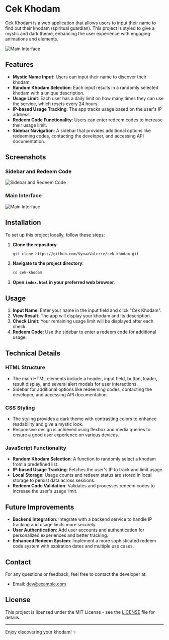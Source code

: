 # Cek Khodam

Cek Khodam is a web application that allows users to input their name to find out their khodam (spiritual guardian). This project is styled to give a mystic and dark theme, enhancing the user experience with engaging animations and elements.

![Main Interface](https://telegra.ph/file/158d6518af3cc4f5dc83b.jpg)

## Features

- **Mystic Name Input**: Users can input their name to discover their khodam.
- **Random Khodam Selection**: Each input results in a randomly selected khodam with a unique description.
- **Usage Limit**: Each user has a daily limit on how many times they can use the service, which resets every 24 hours.
- **IP-based Usage Tracking**: The app tracks usage based on the user's IP address.
- **Redeem Code Functionality**: Users can enter redeem codes to increase their usage limit.
- **Sidebar Navigation**: A sidebar that provides additional options like redeeming codes, contacting the developer, and accessing API documentation.

## Screenshots

### Sidebar and Redeem Code

![Sidebar and Redeem Code](https://telegra.ph/file/f19b196633120d7d51158.jpg)

### Main Interface

![Main Interface](https://telegra.ph/file/158d6518af3cc4f5dc83b.jpg)

## Installation

To set up this project locally, follow these steps:

1. **Clone the repository**:
    ```sh
    git clone https://github.com/VynaaValerie/cek-khodam.git
    ```
2. **Navigate to the project directory**:
    ```sh
    cd cek-khodam
    ```

3. **Open `index.html` in your preferred web browser**.

## Usage

1. **Input Name**: Enter your name in the input field and click "Cek Khodam".
2. **View Result**: The app will display your khodam and its description.
3. **Check Limit**: Your remaining usage limit will be displayed after each check.
4. **Redeem Code**: Use the sidebar to enter a redeem code for additional usage.

## Technical Details

### HTML Structure

- The main HTML elements include a header, input field, button, loader, result display, and several alert modals for user interactions.
- Sidebar for additional options like redeeming codes, contacting the developer, and accessing API documentation.

### CSS Styling

- The styling provides a dark theme with contrasting colors to enhance readability and give a mystic look.
- Responsive design is achieved using flexbox and media queries to ensure a good user experience on various devices.

### JavaScript Functionality

- **Random Khodam Selection**: A function to randomly select a khodam from a predefined list.
- **IP-based Usage Tracking**: Fetches the user's IP to track and limit usage.
- **Local Storage**: Usage counts and redeem status are stored in local storage to persist data across sessions.
- **Redeem Code Validation**: Validates and processes redeem codes to increase the user's usage limit.

## Future Improvements

- **Backend Integration**: Integrate with a backend service to handle IP tracking and usage limits more securely.
- **User Authentication**: Add user accounts and authentication for personalized experiences and better tracking.
- **Enhanced Redeem System**: Implement a more sophisticated redeem code system with expiration dates and multiple use cases.

## Contact

For any questions or feedback, feel free to contact the developer at:
- Email: dev@example.com

## License

This project is licensed under the MIT License - see the [LICENSE](LICENSE) file for details.

---
Enjoy discovering your khodam! ✨
